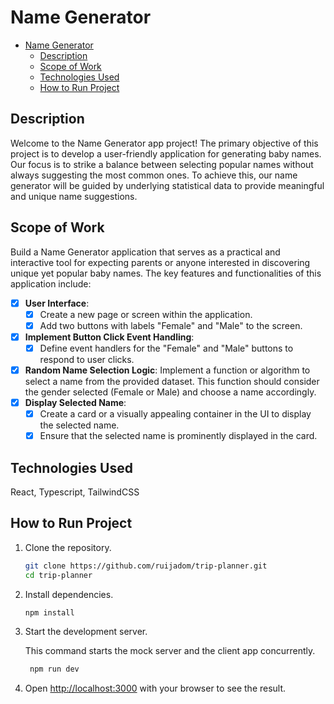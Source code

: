 # Name Generator

- [Name Generator](#name-generator)
  - [Description](#description)
  - [Scope of Work](#scope-of-work)
  - [Technologies Used](#technologies-used)
  - [How to Run Project](#how-to-run-project)


## Description

Welcome to the Name Generator app project! The primary objective of this project is to develop a user-friendly application for generating baby names. Our focus is to strike a balance between selecting popular names without always suggesting the most common ones. To achieve this, our name generator will be guided by underlying statistical data to provide meaningful and unique name suggestions.

## Scope of Work

Build a Name Generator application that serves as a practical and interactive tool for expecting parents or anyone interested in discovering unique yet popular baby names. The key features and functionalities of this application include:

- [x] **User Interface**:  
  - [x] Create a new page or screen within the application.
  - [x] Add two buttons with labels "Female" and "Male" to the screen.
- [x] **Implement Button Click Event Handling**: 
  - [x] Define event handlers for the "Female" and "Male" buttons to respond to user clicks.
- [x] **Random Name Selection Logic**: Implement a function or algorithm to select a name from the provided dataset. This function should consider the gender selected (Female or Male) and choose a name accordingly.
- [x] **Display Selected Name**: 
  - [x] Create a card or a visually appealing container in the UI to display the selected name.
  - [x] Ensure that the selected name is prominently displayed in the card.

## Technologies Used

  React, Typescript, TailwindCSS

## How to Run Project

1. Clone the repository.
   ```bash
   git clone https://github.com/ruijadom/trip-planner.git
   cd trip-planner

2. Install dependencies.
   ```bash
   npm install
   ```

3. Start the development server.

    This command starts the mock server and the client app concurrently.


   ```bash
    npm run dev
    ```
4. Open [http://localhost:3000](http://localhost:3000) with your browser to see the result.
